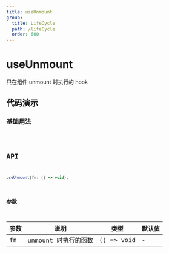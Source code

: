 ```yaml
---
title: useUnmount
group:
  title: LifeCycle
  path: /lifeCycle
  order: 600
---
```


# useUnmount

只在组件 unmount 时执行的 hook

## 代码演示

### 基础用法

<code src="./demo/demo1.tsx" />

## API

```javascript
useUnmount(fn: () => void);
```

### 参数

| 参数    | 说明                                         | 类型                   | 默认值 |
|---------|----------------------------------------------|------------------------|--------|
| fn | unmount 时执行的函数  | () => void | -      |
